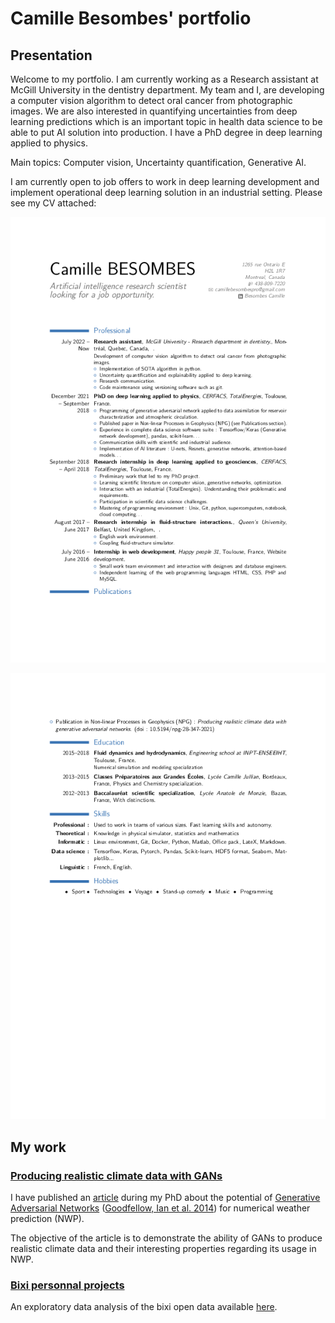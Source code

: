 # Camille Besombes' portfolio

## Presentation

Welcome to my portfolio. I am currently working as a Research assistant at McGill University in the dentistry department. My team and I, are developing 
a computer vision algorithm to detect oral cancer from photographic images. We are also interested in quantifying uncertainties from deep learning predictions which is an important topic in health data science to be able to put AI solution into production. I have a PhD degree in deep learning applied to physics. 

Main topics: Computer vision, Uncertainty quantification, Generative AI.

I am currently open to job offers to work in deep learning development and implement operational deep learning solution in an industrial setting. Please see my CV attached:

<div style="text-align:center"><p align="center"><img src="https://github.com/Cam-B04/portfolio/blob/master/CV_english-0.png" alt="Camille Besombes' CV page 1/2"
width="800"/></p></div>

<div style="text-align:center"><p align="center"><img src="https://github.com/Cam-B04/portfolio/blob/master/CV_english-1.png" alt="Camille Besombes' CV page 2/2"
width="800"/></p></div>

## My work

### [Producing realistic climate data with GANs](https://github.com/Cam-B04/Producing-realistic-climate-data-with-GANs)

I have published an [article](https://npg.copernicus.org/articles/28/347/2021/npg-28-347-2021.html) during my PhD about the potential of [Generative Adversarial Networks](https://en.wikipedia.org/wiki/Generative_adversarial_network) ([Goodfellow, Ian et al. 2014](https://arxiv.org/abs/1406.2661)) for numerical weather prediction (NWP). 

The objective of the article is to demonstrate the ability of GANs to produce realistic climate data and their interesting properties regarding its usage in NWP. 

### [Bixi personnal projects](https://github.com/Cam-B04/bixi_open_data)

An exploratory data analysis of the bixi open data available [here](https://bixi.com/fr/donnees-ouvertes).

